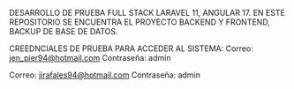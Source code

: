 DESARROLLO DE PRUEBA FULL STACK LARAVEL 11, ANGULAR 17.
EN ESTE REPOSITORIO SE ENCUENTRA EL PROYECTO BACKEND Y FRONTEND, BACKUP DE BASE DE DATOS.

CREEDNCIALES DE PRUEBA PARA ACCEDER AL SISTEMA:
Correo: jen_pier94@hotmail.com
Contraseña: admin

Correo: jirafales94@hotmail.com
Contraseña: admin
